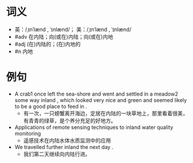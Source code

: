 # 词义
- 英：/ˌɪnˈlænd , ˈɪnlænd/； 美：/ˌɪnˈlænd , ˈɪnlænd/
- #adv 在内陆；向(或在)内陆；向(或在)内地
- #adj (在)内陆的；(在)内地的
- #n 内地
# 例句
- A crab1 once left the sea-shore and went and settled in a meadow2 some way inland , which looked very nice and green and seemed likely to be a good place to feed in .
	- 有一次，一只螃蟹离开海边，定居在内陆的一块草地上，那里看着很美，有青青的绿草，是个养分充足的好地方。
- Applications of remote sensing techniques to inland water quality monitoring
	- 遥感技术在内陆水体水质监测中的应用
- We travelled further inland the next day .
	- 我们第二天继续向内陆行进。
